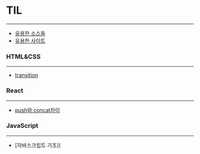 # TIL
- - -
- [유용한 소스들](Sources.md)
- [유용한 사이트](Site.md)
### HTML&CSS
- - -
- [transition](HTML&CSS/transition.md)
### React
- - -
- [push와 concat차이](React/Push&Concat.md)
### JavaScript
- - -
- [자바스크립트 기초](
